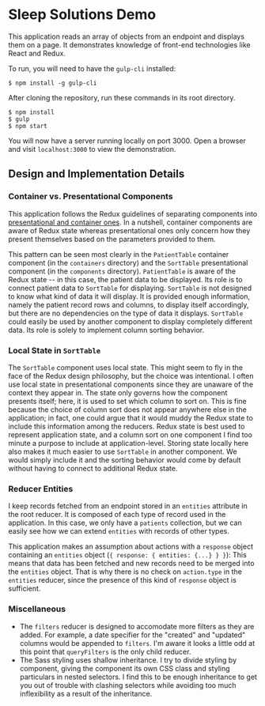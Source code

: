 Sleep Solutions Demo
====================

This application reads an array of objects from an endpoint and displays them on a page. It demonstrates knowledge of front-end technologies like React and Redux.

To run, you will need to have the `gulp-cli` installed:

    $ npm install -g gulp-cli

After cloning the repository, run these commands in its root directory.

    $ npm install
    $ gulp
    $ npm start

You will now have a server running locally on port 3000. Open a browser and visit `localhost:3000` to view the demonstration.

## Design and Implementation Details
### Container vs. Presentational Components
This application follows the Redux guidelines of separating components into [presentational and container ones](https://medium.com/@dan_abramov/smart-and-dumb-components-7ca2f9a7c7d0). In a nutshell, container components are aware of Redux state whereas presentational ones only concern how they present themselves based on the parameters provided to them.

This pattern can be seen most clearly in the `PatientTable` container component (in the `containers` directory) and the `SortTable` presentational component (in the `components` directory). `PatientTable` is aware of the Redux state -- in this case, the patient data to be displayed. Its role is to connect patient data to `SortTable` for displaying. `SortTable` is not designed to know what kind of data it will display. It is provided enough information, namely the patient record rows and columns, to display itself accordingly, but there are no dependencies on the type of data it displays. `SortTable` could easily be used by another component to display completely different data. Its role is solely to implement column sorting behavior.

### Local State in `SortTable`
The `SortTable` component uses local state. This might seem to fly in the face of the Redux design philosophy, but the choice was intentional. I often use local state in presentational components since they are unaware of the context they appear in. The state only governs how the component presents itself; here, it is used to set which column to sort on. This is fine because the choice of column sort does not appear anywhere else in the application; in fact, one could argue that it would muddy the Redux state to include this information among the reducers. Redux state is best used to represent application state, and a column sort on one component I find too minute a purpose to include at application-level. Storing state locally here also makes it much easier to use `SortTable` in another component. We would simply include it and the sorting behavior would come by default without having to connect to additional Redux state.

### Reducer Entities
I keep records fetched from an endpoint stored in an `entities` attribute in the root reducer. It is composed of each type of record used in the application. In this case, we only have a `patients` collection, but we can easily see how we can extend `entities` with records of other types.

This application makes an assumption about actions with a `response` object containing an `entities` object (`{ response: { entities: {...} } }`): This means that data has been fetched and new records need to be merged into the `entities` object. That is why there is no check on `action.type` in the `entities` reducer, since the presence of this kind of `response` object is sufficient.

### Miscellaneous
- The `filters` reducer is designed to accomodate more filters as they are added. For example, a date specifier for the "created" and "updated" columns would be appended to `filters`. I'm aware it looks a little odd at this point that `queryFilters` is the only child reducer.
- The Sass styling uses shallow inheritance. I try to divide styling by component, giving the component its own CSS class and styling particulars in nested selectors. I find this to be enough inheritance to get you out of trouble with clashing selectors while avoiding too much inflexibility as a result of the inheritance.
